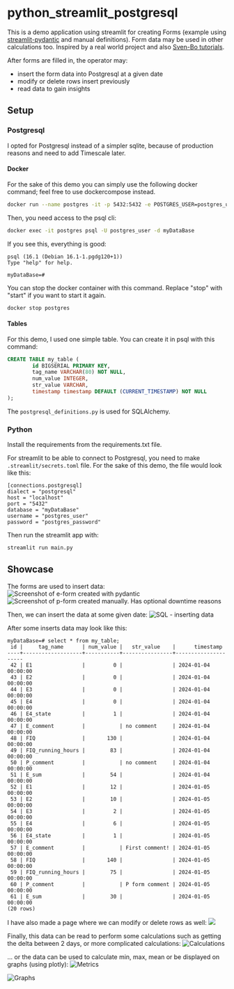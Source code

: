 # python_streamlit_postgresql
This is a demo application using streamlit for creating Forms (example using [streamlit-pydantic](https://github.com/LukasMasuch/streamlit-pydantic) and manual definitions). Form data may be used in other calculations too. Inspired by a real world project and also [Sven-Bo tutorials](https://github.com/Sven-Bo/google-sheets-data-entry-form-with-streamlit/blob/main/vendor_app.py).

After forms are filled in, the operator may:
- insert the form data into Postgresql at a given date
- modify or delete rows insert previously
- read data to gain insights

## Setup
### Postgresql
I opted for Postgresql instead of a simpler sqlite, because of production reasons and need to add Timescale later.

#### Docker
For the sake of this demo you can simply use the following docker command; feel free to use dockercompose instead.
```sh
docker run --name postgres -it -p 5432:5432 -e POSTGRES_USER=postgres_user -e POSTGRES_PASSWORD=postgres_password -e POSTGRES_DB=myDataBase postgres
```

Then, you need access to the psql cli:
```sh
docker exec -it postgres psql -U postgres_user -d myDataBase
```

If you see this, everything is good:
```
psql (16.1 (Debian 16.1-1.pgdg120+1))
Type "help" for help.

myDataBase=#
```

You can stop the docker container with this command. Replace "stop" with "start" if you want to start it again.
```sh
docker stop postgres
```

#### Tables
For this demo, I used one simple table. You can create it in psql with this command:
```sql
CREATE TABLE my_table (
        id BIGSERIAL PRIMARY KEY,
        tag_name VARCHAR(80) NOT NULL,
        num_value INTEGER,
        str_value VARCHAR,
        timestamp timestamp DEFAULT (CURRENT_TIMESTAMP) NOT NULL
);
```

The `postgresql_definitions.py` is used for SQLAlchemy.

### Python 
Install the requirements from the requirements.txt file.

For streamlit to be able to connect to Postgresql, you need to make `.streamlit/secrets.toml` file. For the sake of this demo, the file would look like this:
```
[connections.postgresql]
dialect = "postgresql"
host = "localhost"
port = "5432"
database = "myDataBase"
username = "postgres_user"
password = "postgres_password"
```

Then run the streamlit app with:
```sh
streamlit run main.py
```

## Showcase
The forms are used to insert data:
![Screenshot of e-form created with pydantic](./images/e-form.png)
![Screenshot of p-form created manually. Has optional downtime reasons](./images/p-form.png)

Then, we can insert the data at some given date:
![SQL - inserting data](./images/sql-insert.png)

After some inserts data may look like this:
```
myDataBase=# select * from my_table;
 id |     tag_name      | num_value |   str_value    |      timestamp      
----+-------------------+-----------+----------------+---------------------
 42 | E1                |         0 |                | 2024-01-04 00:00:00
 43 | E2                |         0 |                | 2024-01-04 00:00:00
 44 | E3                |         0 |                | 2024-01-04 00:00:00
 45 | E4                |         0 |                | 2024-01-04 00:00:00
 46 | E4_state          |         1 |                | 2024-01-04 00:00:00
 47 | E_comment         |           | no comment     | 2024-01-04 00:00:00
 48 | FIQ               |       130 |                | 2024-01-04 00:00:00
 49 | FIQ_running_hours |        83 |                | 2024-01-04 00:00:00
 50 | P_comment         |           | no comment     | 2024-01-04 00:00:00
 51 | E_sum             |        54 |                | 2024-01-04 00:00:00
 52 | E1                |        12 |                | 2024-01-05 00:00:00
 53 | E2                |        10 |                | 2024-01-05 00:00:00
 54 | E3                |         2 |                | 2024-01-05 00:00:00
 55 | E4                |         6 |                | 2024-01-05 00:00:00
 56 | E4_state          |         1 |                | 2024-01-05 00:00:00
 57 | E_comment         |           | First comment! | 2024-01-05 00:00:00
 58 | FIQ               |       140 |                | 2024-01-05 00:00:00
 59 | FIQ_running_hours |        75 |                | 2024-01-05 00:00:00
 60 | P_comment         |           | P form comment | 2024-01-05 00:00:00
 61 | E_sum             |        30 |                | 2024-01-05 00:00:00
(20 rows)
```

I have also made a page where we can modify or delete rows as well:
![](./images/sql-modify-rows.png)

Finally, this data can be read to perform some calculations such as getting the delta between 2 days, or more complicated calculations:
![Calculations](./images/sql-calculations.png)

... or the data can be used to calculate min, max, mean or be displayed on graphs (using plotly):
![Metrics](./images/sql-metrics.png)

![Graphs](./images/sql-metrics-plotly.png)
